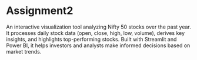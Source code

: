 # Assignment2
An interactive visualization tool analyzing Nifty 50 stocks over the past year. It processes daily stock data (open, close, high, low, volume), derives key insights, and highlights top-performing stocks. Built with Streamlit and Power BI, it helps investors and analysts make informed decisions based on market trends.
